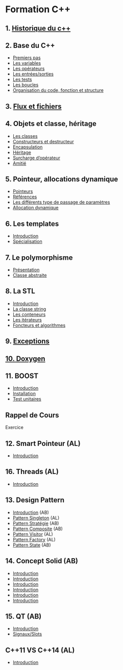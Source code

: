 # Formation C++


## 1. [Historique du c++](cours/1.historique.md)

## 2. Base du C++

* [Premiers pas](Cours/2.PremierPas.md)
* [Les variables](Cours/2.variables.md)
* [Les opérateurs](Cours/2.operateurs.md)
* [Les entrées/sorties](Cours/2.in-out.md)
* [Les tests](Cours/2.tests.md)
* [Les boucles](Cours/2.boucles.md)
* [Organisation du code, fonction et structure](Cours/2.fonctions.md)

## 3. [Flux et fichiers](Cours/3.flux.md)

## 4. Objets et classe, héritage

* [Les classes](Cours/4.classes.md)
* [Constructeurs et destructeur](Cours/4.constructeurs.md)
* [Encapsulation](Cours/4.encapsulation.md)
* [Héritage](Cours/4.heritage.md)
* [Surcharge d’opérateur](Cours/4.surcharge.md)
* [Amitié](Cours/4.Amitie.md)

## 5. Pointeur, allocations dynamique

* [Pointeurs](Cours/5.pointeurs.md)
* [Références](Cours/5.references.md)
* [Les différents type de passage de paramètres](Cours/5.passage.md)
* [Allocation dynamique](Cours/5.allocations.md)

## 6. Les templates

* [Introduction](Cours/6.templates.md)
* [Spécialisation](Cours/6.specialisation.md)

## 7. Le polymorphisme

* [Présentation](Cours/7.polymorphisme.md)
* [Classe abstraite](Cours/7.classe-abstraite.md)

## 8. La STL

* [Introduction](Cours/8.intro.md)
* [La classe string](Cours/8.string.md)
* [Les conteneurs](Cours/8.conteneurs.md)
* [Les itérateurs](Cours/8.iterateurs.md)
* [Foncteurs et algorithmes](Cours/8.foncteurs.md)

## 9. [Exceptions](Cours/9.exceptions.md)

## [10. Doxygen](Cours/10.Doxygen.md)

## 11. BOOST

* [Introduction](Cours/11.intro.md)
* [Installation](Cours/11.installation.md)
* [Test unitaires](Cours/11.tests.md)

## Rappel de Cours

Exercice

## 12. Smart Pointeur (AL)

* [Introduction](Cours/12.intro.md)

## 16. Threads (AL)

* [Introduction](Cours/16.intro.md)

## 13. Design Pattern

* [Introduction](Cours/13.intro.md) (AB)
* [Pattern Singleton](Cours/13.singleton.md) (AL)
* [Pattern Stratégie](Cours/13.strategie.md) (AB)
* [Pattern Composite](Cours/13.composite.md) (AB)
* [Pattern Visitor](Cours/13.visitor.md) (AL)
* [Pattern Factory](Cours/13.factory.md) (AL)
* [Pattern State](Cours/13.state.md) (AB)

## 14. Concept Solid (AB)

* [Introduction](Cours/14.intro.md)
* [Introduction](Cours/14.intro.md)
* [Introduction](Cours/14.intro.md)
* [Introduction](Cours/14.intro.md)
* [Introduction](Cours/14.intro.md)
* [Introduction](Cours/14.intro.md)

## 15. QT (AB)

* [Introduction](Cours/15.intro.md)
* [Signaux/Slots](Cours/15.signaux-slots.md)

## C++11 VS C++14 (AL)

* [Introduction](Cours/16.intro.md)
